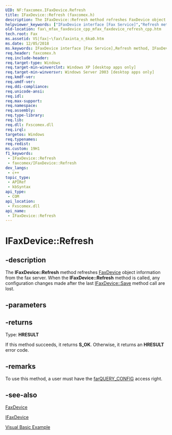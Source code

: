 ```yaml
---
UID: NF:faxcomex.IFaxDevice.Refresh
title: IFaxDevice::Refresh (faxcomex.h)
description: The IFaxDevice::Refresh method refreshes FaxDevice object information from the fax server. When the IFaxDevice::Refresh method is called, any configuration changes made after the last IFaxDevice::Save method call are lost.
helpviewer_keywords: ["IFaxDevice interface [Fax Service]","Refresh method","IFaxDevice.Refresh","IFaxDevice::Refresh","Refresh","Refresh method [Fax Service]","Refresh method [Fax Service]","IFaxDevice interface","_mfax_faxdevice.refresh","fax._mfax_faxdevice_cpp_mfax_faxdevice_refresh_cpp","fax._mfax_faxdevice_refresh","faxcomex/IFaxDevice::Refresh"]
old-location: fax\_mfax_faxdevice_cpp_mfax_faxdevice_refresh_cpp.htm
tech.root: Fax
ms.assetid: VS|fax|~\fax\faxinta_n_6ka0.htm
ms.date: 12/05/2018
ms.keywords: IFaxDevice interface [Fax Service],Refresh method, IFaxDevice.Refresh, IFaxDevice::Refresh, Refresh, Refresh method [Fax Service], Refresh method [Fax Service],IFaxDevice interface, _mfax_faxdevice.refresh, fax._mfax_faxdevice_cpp_mfax_faxdevice_refresh_cpp, fax._mfax_faxdevice_refresh, faxcomex/IFaxDevice::Refresh
req.header: faxcomex.h
req.include-header: 
req.target-type: Windows
req.target-min-winverclnt: Windows XP [desktop apps only]
req.target-min-winversvr: Windows Server 2003 [desktop apps only]
req.kmdf-ver: 
req.umdf-ver: 
req.ddi-compliance: 
req.unicode-ansi: 
req.idl: 
req.max-support: 
req.namespace: 
req.assembly: 
req.type-library: 
req.lib: 
req.dll: Fxscomex.dll
req.irql: 
targetos: Windows
req.typenames: 
req.redist: 
ms.custom: 19H1
f1_keywords:
 - IFaxDevice::Refresh
 - faxcomex/IFaxDevice::Refresh
dev_langs:
 - c++
topic_type:
 - APIRef
 - kbSyntax
api_type:
 - COM
api_location:
 - Fxscomex.dll
api_name:
 - IFaxDevice::Refresh
---
```


# IFaxDevice::Refresh


## -description

The <b>IFaxDevice::Refresh</b> method refreshes <a href="/previous-versions/windows/desktop/fax/-mfax-faxdevice">FaxDevice</a> object information from the fax server. When the <b>IFaxDevice::Refresh</b> method is called, any configuration changes made after the last <a href="/previous-versions/windows/desktop/fax/-mfax-faxdevice-save-vb">IFaxDevice::Save</a> method call are lost.

## -parameters

## -returns

Type: <b>HRESULT</b>

If this method succeeds, it returns <b xmlns:loc="http://microsoft.com/wdcml/l10n">S_OK</b>. Otherwise, it returns an <b xmlns:loc="http://microsoft.com/wdcml/l10n">HRESULT</b> error code.

## -remarks

To use this method, a user must have the <a href="/previous-versions/windows/desktop/api/faxcomex/ne-faxcomex-fax_access_rights_enum">farQUERY_CONFIG</a> access right.

## -see-also

<a href="/previous-versions/windows/desktop/fax/-mfax-faxdevice">FaxDevice</a>



<a href="/previous-versions/windows/desktop/api/faxcomex/nn-faxcomex-ifaxdevice">IFaxDevice</a>



<a href="/previous-versions/windows/desktop/fax/-mfax-managing-the-fax-device-collection">Visual Basic Example</a>

